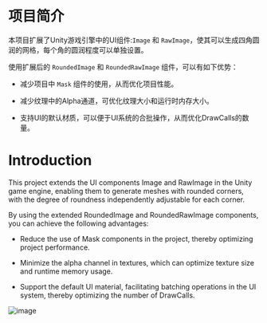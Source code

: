 # 项目简介

本项目扩展了Unity游戏引擎中的UI组件:`Image` 和 `RawImage`，使其可以生成四角圆润的网格，每个角的圆润程度可以单独设置。

使用扩展后的 `RoundedImage` 和 `RoundedRawImage` 组件，可以有如下优势：

* 减少项目中 `Mask` 组件的使用，从而优化项目性能。

* 减少纹理中的Alpha通道，可优化纹理大小和运行时内存大小。

* 支持UI的默认材质，可以便于UI系统的合批操作，从而优化DrawCalls的数量。


# Introduction

This project extends the UI components Image and RawImage in the Unity game engine, enabling them to generate meshes with rounded corners, with the degree of roundness independently adjustable for each corner.

By using the extended RoundedImage and RoundedRawImage components, you can achieve the following advantages:

* Reduce the use of Mask components in the project, thereby optimizing project performance.

* Minimize the alpha channel in textures, which can optimize texture size and runtime memory usage.

* Support the default UI material, facilitating batching operations in the UI system, thereby optimizing the number of DrawCalls.

![image](https://github.com/user-attachments/assets/8ef0cc3e-7ea9-4659-8006-bca8cd942896)
